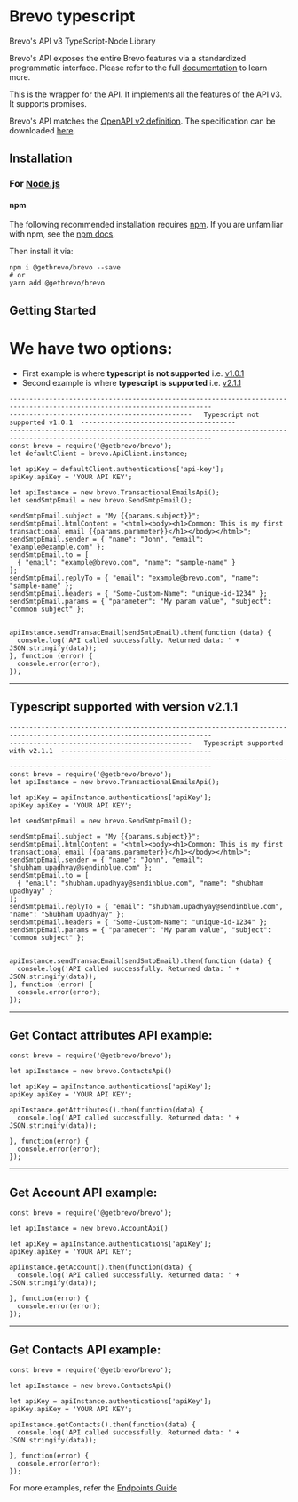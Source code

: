 # Brevo typescript

Brevo's API v3 TypeScript-Node Library

Brevo's API exposes the entire Brevo features via a standardized programmatic interface. Please refer to the full [documentation](https://developers.brevo.com) to learn more.

This is the wrapper for the API. It implements all the features of the API v3. It supports promises.

Brevo's API matches the [OpenAPI v2 definition](https://www.openapis.org/). The specification can be downloaded [here](https://api.brevo.com/v3/swagger_definition.yml).

## Installation

### For [Node.js](https://nodejs.org/)

#### npm

The following recommended installation requires [npm](https://npmjs.org/). If you are unfamiliar with npm, see the [npm docs](https://npmjs.org/doc/).

Then install it via:

```shell
npm i @getbrevo/brevo --save
# or
yarn add @getbrevo/brevo
```

## Getting Started



# We have two options:
- First example is where **typescript is not supported** i.e. [v1.0.1]([url](https://www.npmjs.com/package/@getbrevo/brevo/v/1.0.1))
- Second example is where **typescript is supported** i.e. [v2.1.1]([url](https://www.npmjs.com/package/@getbrevo/brevo/v/2.1.1))


```shell
-------------------------------------------------------------------------------------------------------------------------
----------------------------------------------   Typescript not supported v1.0.1  ---------------------------------------
-------------------------------------------------------------------------------------------------------------------------
const brevo = require('@getbrevo/brevo');
let defaultClient = brevo.ApiClient.instance;

let apiKey = defaultClient.authentications['api-key'];
apiKey.apiKey = 'YOUR API KEY';

let apiInstance = new brevo.TransactionalEmailsApi();
let sendSmtpEmail = new brevo.SendSmtpEmail();

sendSmtpEmail.subject = "My {{params.subject}}";
sendSmtpEmail.htmlContent = "<html><body><h1>Common: This is my first transactional email {{params.parameter}}</h1></body></html>";
sendSmtpEmail.sender = { "name": "John", "email": "example@example.com" };
sendSmtpEmail.to = [
  { "email": "example@brevo.com", "name": "sample-name" }
];
sendSmtpEmail.replyTo = { "email": "example@brevo.com", "name": "sample-name" };
sendSmtpEmail.headers = { "Some-Custom-Name": "unique-id-1234" };
sendSmtpEmail.params = { "parameter": "My param value", "subject": "common subject" };


apiInstance.sendTransacEmail(sendSmtpEmail).then(function (data) {
  console.log('API called successfully. Returned data: ' + JSON.stringify(data));
}, function (error) {
  console.error(error);
});

```
-------------------------------------------------------------------------------------------------------------------------
## Typescript supported with version v2.1.1

```shell
-------------------------------------------------------------------------------------------------------------------------
----------------------------------------------   Typescript supported with v2.1.1  --------------------------------------
-------------------------------------------------------------------------------------------------------------------------
const brevo = require('@getbrevo/brevo');
let apiInstance = new brevo.TransactionalEmailsApi();

let apiKey = apiInstance.authentications['apiKey'];
apiKey.apiKey = 'YOUR API KEY';

let sendSmtpEmail = new brevo.SendSmtpEmail();

sendSmtpEmail.subject = "My {{params.subject}}";
sendSmtpEmail.htmlContent = "<html><body><h1>Common: This is my first transactional email {{params.parameter}}</h1></body></html>";
sendSmtpEmail.sender = { "name": "John", "email": "shubham.upadhyay@sendinblue.com" };
sendSmtpEmail.to = [
  { "email": "shubham.upadhyay@sendinblue.com", "name": "shubham upadhyay" }
];
sendSmtpEmail.replyTo = { "email": "shubham.upadhyay@sendinblue.com", "name": "Shubham Upadhyay" };
sendSmtpEmail.headers = { "Some-Custom-Name": "unique-id-1234" };
sendSmtpEmail.params = { "parameter": "My param value", "subject": "common subject" };


apiInstance.sendTransacEmail(sendSmtpEmail).then(function (data) {
  console.log('API called successfully. Returned data: ' + JSON.stringify(data));
}, function (error) {
  console.error(error);
});

```
-------------------------------------------------------------------------------------------------------------------------
## Get Contact attributes API example:

```shell
const brevo = require('@getbrevo/brevo');

let apiInstance = new brevo.ContactsApi()

let apiKey = apiInstance.authentications['apiKey'];
apiKey.apiKey = 'YOUR API KEY';

apiInstance.getAttributes().then(function(data) {
  console.log('API called successfully. Returned data: ' + JSON.stringify(data));

}, function(error) {
  console.error(error);
});

```
-------------------------------------------------------------------------------------------------------------------------
## Get Account API example:

```shell
const brevo = require('@getbrevo/brevo');

let apiInstance = new brevo.AccountApi()

let apiKey = apiInstance.authentications['apiKey'];
apiKey.apiKey = 'YOUR API KEY';

apiInstance.getAccount().then(function(data) {
  console.log('API called successfully. Returned data: ' + JSON.stringify(data));

}, function(error) {
  console.error(error);
});

```
-------------------------------------------------------------------------------------------------------------------------
## Get Contacts API example:
```shell
const brevo = require('@getbrevo/brevo');

let apiInstance = new brevo.ContactsApi()

let apiKey = apiInstance.authentications['apiKey'];
apiKey.apiKey = 'YOUR API KEY';

apiInstance.getContacts().then(function(data) {
  console.log('API called successfully. Returned data: ' + JSON.stringify(data));

}, function(error) {
  console.error(error);
});
```

For more examples, refer the [Endpoints Guide](https://developers.brevo.com/reference)
